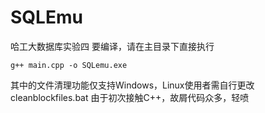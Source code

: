 # SQLEmu
哈工大数据库实验四
要编译，请在主目录下直接执行
```
g++ main.cpp -o SQLemu.exe
```
其中的文件清理功能仅支持Windows，Linux使用者需自行更改cleanblockfiles.bat
由于初次接触C++，故屑代码众多，轻喷
